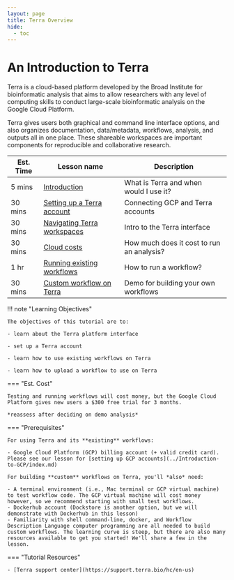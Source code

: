 ```yaml
---
layout: page
title: Terra Overview
hide:
  - toc
---
```


An Introduction to Terra
=========================

Terra is a cloud-based platform developed by the Broad Institute for bioinformatic analysis that aims to allow researchers with any level of computing skills to conduct large-scale bioinformatic analysis on the Google Cloud Platform.

Terra gives users both graphical and command line interface options, and also organizes documentation, data/metadata, workflows, analysis, and outputs all in one place. These shareable workspaces are important components for reproducible and collaborative research.

Est. Time | Lesson name | Description
--- | --- | ---
5 mins | [Introduction](0terra.md) | What is Terra and when would I use it?
30 mins  | [Setting up a Terra account](./1terra.md) | Connecting GCP and Terra accounts
30 mins  | [Navigating Terra workspaces](./2terra.md) | Intro to the Terra interface
30 mins  | [Cloud costs](./3terra.md) | How much does it cost to run an analysis?
1 hr | [Running existing workflows](./4terra.md) | How to run a workflow?
30 mins | [Custom workflow on Terra](./5terra.md) | Demo for building your own workflows

!!! note "Learning Objectives"

    The objectives of this tutorial are to:

    - learn about the Terra platform interface

    - set up a Terra account

    - learn how to use existing workflows on Terra

    - learn how to upload a workflow to use on Terra

=== "Est. Cost"

    Testing and running workflows will cost money, but the Google Cloud Platform gives new users a $300 free trial for 3 months.

    *reassess after deciding on demo analysis*

=== "Prerequisites"

    For using Terra and its **existing** workflows:

    - Google Cloud Platform (GCP) billing account (+ valid credit card). Please see our lesson for [setting up GCP accounts](../Introduction-to-GCP/index.md)

    For building **custom** workflows on Terra, you'll *also* need:

    - A terminal environment (i.e., Mac terminal or GCP virtual machine) to test workflow code. The GCP virtual machine will cost money however, so we recommend starting with small test workflows.
    - Dockerhub account (Dockstore is another option, but we will demonstrate with Dockerhub in this lesson)
    - Familiarity with shell command-line, docker, and Workflow Description Language computer programming are all needed to build custom workflows. The learning curve is steep, but there are also many resources available to get you started! We'll share a few in the lesson.

=== "Tutorial Resources"

    - [Terra support center](https://support.terra.bio/hc/en-us)
